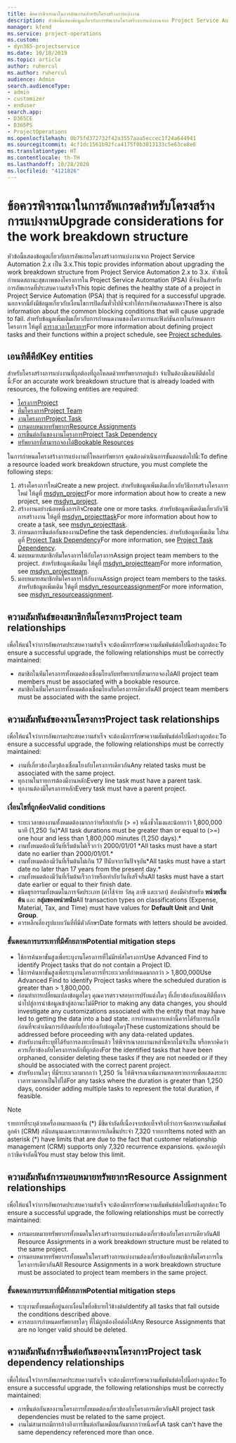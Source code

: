 ```yaml
---
title: ข้อควรพิจารณาในการอัพเกรดสำหรับโครงสร้างการแบ่งงาน
description: หัวข้อนี้แสดงข้อมูลเกี่ยวกับการอัพเกรดโครงสร้างการแบ่งงานจาก Project Service Automation 2.x เป็น 3.x.
manager: kfend
ms.service: project-operations
ms.custom:
- dyn365-projectservice
ms.date: 10/18/2019
ms.topic: article
author: ruhercul
ms.author: ruhercul
audience: Admin
search.audienceType:
- admin
- customizer
- enduser
search.app:
- D365CE
- D365PS
- ProjectOperations
ms.openlocfilehash: 0b75fd372732f42a3557aaa5eccec1f24a644941
ms.sourcegitcommit: 4cf1dc1561b92fca4175f0b3813133c5e63ce8e6
ms.translationtype: HT
ms.contentlocale: th-TH
ms.lasthandoff: 10/28/2020
ms.locfileid: "4121826"
---
```

# <a name="upgrade-considerations-for-the-work-breakdown-structure"></a><span data-ttu-id="6cb2b-103">ข้อควรพิจารณาในการอัพเกรดสำหรับโครงสร้างการแบ่งงาน</span><span class="sxs-lookup"><span data-stu-id="6cb2b-103">Upgrade considerations for the work breakdown structure</span></span>
<span data-ttu-id="6cb2b-104">หัวข้อนี้แสดงข้อมูลเกี่ยวกับการอัพเกรดโครงสร้างการแบ่งงานจาก Project Service Automation 2.x เป็น 3.x.</span><span class="sxs-lookup"><span data-stu-id="6cb2b-104">This topic provides information about upgrading the work breakdown structure from Project Service Automation 2.x to 3.x.</span></span> <span data-ttu-id="6cb2b-105">หัวข้อนี้กำหนดสถานะสุขภาพของโครงการใน Project Service Automation (PSA) ที่จำเป็นสำหรับการอัพเกรดที่ประสบความสำเร็จ</span><span class="sxs-lookup"><span data-stu-id="6cb2b-105">This topic defines the healthy state of a project in Project Service Automation (PSA) that is required for a successful upgrade.</span></span> <span data-ttu-id="6cb2b-106">นอกจากนี้ยังมีข้อมูลเกี่ยวกับเงื่อนไขการปิดกั้นทั่วไปที่จะทำให้การอัพเกรดล้มเหลว</span><span class="sxs-lookup"><span data-stu-id="6cb2b-106">There is also information about the common blocking conditions that will cause upgrade to fail.</span></span> <span data-ttu-id="6cb2b-107">สำหรับข้อมูลเพิ่มเติมเกี่ยวกับการกำหนดงานของโครงการและฟังก์ชันภายในกำหนดการโครงการ ให้ดูที่ [ตารางเวลาโครงการ](project-creating.md)</span><span class="sxs-lookup"><span data-stu-id="6cb2b-107">For more information about defining project tasks and their functions within a project schedule, see [Project schedules](project-creating.md).</span></span>

## <a name="key-entities"></a><span data-ttu-id="6cb2b-108">เอนทิตีคีย์</span><span class="sxs-lookup"><span data-stu-id="6cb2b-108">Key entities</span></span>
<span data-ttu-id="6cb2b-109">สำหรับโครงสร้างการแบ่งงานที่ถูกต้องที่ถูกโหลดด้วยทรัพยากรอยู่แล้ว จำเป็นต้องมีเอนทิตีต่อไปนี้:</span><span class="sxs-lookup"><span data-stu-id="6cb2b-109">For an accurate work breakdown structure that is already loaded with resources, the following entities are required:</span></span>

- [<span data-ttu-id="6cb2b-110">โครงการ</span><span class="sxs-lookup"><span data-stu-id="6cb2b-110">Project</span></span>](https://docs.microsoft.com/dynamics365/customerengagement/on-premises/developer/entities/msdyn_project)
- [<span data-ttu-id="6cb2b-111">ทีมโครงการ</span><span class="sxs-lookup"><span data-stu-id="6cb2b-111">Project Team</span></span>](https://docs.microsoft.com/dynamics365/customerengagement/on-premises/developer/entities/msdyn_projectteam)
- [<span data-ttu-id="6cb2b-112">งานโครงการ</span><span class="sxs-lookup"><span data-stu-id="6cb2b-112">Project Task</span></span>](https://docs.microsoft.com/dynamics365/customerengagement/on-premises/developer/entities/msdyn_projecttask)
- [<span data-ttu-id="6cb2b-113">การมอบหมายทรัพยากร</span><span class="sxs-lookup"><span data-stu-id="6cb2b-113">Resource Assignments</span></span>](https://docs.microsoft.com/dynamics365/customerengagement/on-premises/developer/entities/msdyn_resourceassignment)
- [<span data-ttu-id="6cb2b-114">การขึ้นต่อกันของงานโครงการ</span><span class="sxs-lookup"><span data-stu-id="6cb2b-114">Project Task Dependency</span></span>](https://docs.microsoft.com/dynamics365/customerengagement/on-premises/developer/entities/msdyn_projecttaskdependency)
- [<span data-ttu-id="6cb2b-115">ทรัพยากรที่สามารถจองได้</span><span class="sxs-lookup"><span data-stu-id="6cb2b-115">Bookable Resources</span></span>](https://docs.microsoft.com/dynamics365/customerengagement/on-premises/developer/entities/bookableresource)

<span data-ttu-id="6cb2b-116">ในการกำหนดโครงสร้างการแบ่งงานที่โหลดทรัพยากร คุณต้องดำเนินการขั้นตอนต่อไปนี้:</span><span class="sxs-lookup"><span data-stu-id="6cb2b-116">To define a resource loaded work breakdown structure, you must complete the following steps:</span></span>

1. <span data-ttu-id="6cb2b-117">สร้างโครงการใหม่</span><span class="sxs-lookup"><span data-stu-id="6cb2b-117">Create a new project.</span></span> <span data-ttu-id="6cb2b-118">สำหรับข้อมูลเพิ่มเติมเกี่ยวกับวิธีการสร้างโครงการใหม่ ให้ดูที่ [msdyn_project](https://docs.microsoft.com/dynamics365/customerengagement/on-premises/developer/entities/msdyn_project)</span><span class="sxs-lookup"><span data-stu-id="6cb2b-118">For more information about how to create a new project, see [msdyn_project](https://docs.microsoft.com/dynamics365/customerengagement/on-premises/developer/entities/msdyn_project).</span></span>
2. <span data-ttu-id="6cb2b-119">สร้างงานอย่างน้อยหนึ่งภารกิจ</span><span class="sxs-lookup"><span data-stu-id="6cb2b-119">Create one or more tasks.</span></span> <span data-ttu-id="6cb2b-120">สำหรับข้อมูลเพิ่มเติมเกี่ยวกับวิธีการสร้างงาน ให้ดูที่ [msdyn_projecttask](https://docs.microsoft.com/dynamics365/customerengagement/on-premises/developer/entities/msdyn_projecttask)</span><span class="sxs-lookup"><span data-stu-id="6cb2b-120">For more information about how to create a task, see [msdyn_projecttask](https://docs.microsoft.com/dynamics365/customerengagement/on-premises/developer/entities/msdyn_projecttask).</span></span>
3. <span data-ttu-id="6cb2b-121">กำหนดการขึ้นต่อกันของงาน</span><span class="sxs-lookup"><span data-stu-id="6cb2b-121">Define the task dependencies.</span></span> <span data-ttu-id="6cb2b-122">สำหรับข้อมูลเพิ่มเติม โปรดดูที่ [Project Task Dependency](https://docs.microsoft.com/dynamics365/customerengagement/on-premises/developer/entities/msdyn_projecttaskdependency)</span><span class="sxs-lookup"><span data-stu-id="6cb2b-122">For more information, see [Project Task Dependency](https://docs.microsoft.com/dynamics365/customerengagement/on-premises/developer/entities/msdyn_projecttaskdependency).</span></span>
4. <span data-ttu-id="6cb2b-123">มอบหมายสมาชิกทีมโครงการให้กับโครงการ</span><span class="sxs-lookup"><span data-stu-id="6cb2b-123">Assign project team members to the project.</span></span> <span data-ttu-id="6cb2b-124">สำหรับข้อมูลเพิ่มเติม ให้ดูที่ [msdyn_projectteam](https://docs.microsoft.com/dynamics365/customerengagement/on-premises/developer/entities/msdyn_projectteam)</span><span class="sxs-lookup"><span data-stu-id="6cb2b-124">For more information, see [msdyn_projectteam](https://docs.microsoft.com/dynamics365/customerengagement/on-premises/developer/entities/msdyn_projectteam).</span></span>
5. <span data-ttu-id="6cb2b-125">มอบหมายสมาชิกทีมโครงการให้กับงาน</span><span class="sxs-lookup"><span data-stu-id="6cb2b-125">Assign project team members to the tasks.</span></span> <span data-ttu-id="6cb2b-126">สำหรับข้อมูลเพิ่มเติม ให้ดูที่ [msdyn_resourceassignment](https://docs.microsoft.com/dynamics365/customerengagement/on-premises/developer/entities/msdyn_resourceassignment)</span><span class="sxs-lookup"><span data-stu-id="6cb2b-126">For more information, see [msdyn_resourceassignment](https://docs.microsoft.com/dynamics365/customerengagement/on-premises/developer/entities/msdyn_resourceassignment).</span></span>

## <a name="project-team-relationships"></a><span data-ttu-id="6cb2b-127">ความสัมพันธ์ของสมาชิกทีมโครงการ</span><span class="sxs-lookup"><span data-stu-id="6cb2b-127">Project team relationships</span></span>

<span data-ttu-id="6cb2b-128">เพื่อให้แน่ใจว่าการอัพเกรดประสบความสำเร็จ จะต้องมีการรักษาความสัมพันธ์ต่อไปนี้อย่างถูกต้อง:</span><span class="sxs-lookup"><span data-stu-id="6cb2b-128">To ensure a successful upgrade, the following relationships must be correctly maintained:</span></span>
- <span data-ttu-id="6cb2b-129">สมาชิกในทีมโครงการทั้งหมดต้องเชื่อมโยงกับทรัพยากรที่สามารถจองได้</span><span class="sxs-lookup"><span data-stu-id="6cb2b-129">All project team members must be associated with a bookable resource.</span></span>
- <span data-ttu-id="6cb2b-130">สมาชิกในทีมโครงการทั้งหมดต้องเชื่อมโยงกับโครงการเดียวกัน</span><span class="sxs-lookup"><span data-stu-id="6cb2b-130">All project team members must be associated with the same project.</span></span> 

## <a name="project-task-relationships"></a><span data-ttu-id="6cb2b-131">ความสัมพันธ์ของงานโครงการ</span><span class="sxs-lookup"><span data-stu-id="6cb2b-131">Project task relationships</span></span>
<span data-ttu-id="6cb2b-132">เพื่อให้แน่ใจว่าการอัพเกรดประสบความสำเร็จ จะต้องมีการรักษาความสัมพันธ์ต่อไปนี้อย่างถูกต้อง:</span><span class="sxs-lookup"><span data-stu-id="6cb2b-132">To ensure a successful upgrade, the following relationships must be correctly maintained:</span></span>

- <span data-ttu-id="6cb2b-133">งานที่เกี่ยวข้องใดๆต้องเชื่อมโยงกับโครงการเดียวกัน</span><span class="sxs-lookup"><span data-stu-id="6cb2b-133">Any related tasks must be associated with the same project.</span></span>
- <span data-ttu-id="6cb2b-134">ทุกงานในรายการต้องมีงานหลัก</span><span class="sxs-lookup"><span data-stu-id="6cb2b-134">Every line task must have a parent task.</span></span>
- <span data-ttu-id="6cb2b-135">ทุกงานต้องมีโครงการหลัก</span><span class="sxs-lookup"><span data-stu-id="6cb2b-135">Every task must have a parent project.</span></span>

### <a name="valid-conditions"></a><span data-ttu-id="6cb2b-136">เงื่อนไขที่ถูกต้อง</span><span class="sxs-lookup"><span data-stu-id="6cb2b-136">Valid conditions</span></span>

- <span data-ttu-id="6cb2b-137">ระยะเวลาของงานทั้งหมดต้องมากกว่าหรือเท่ากับ (> =) หนึ่งชั่วโมงและน้อยกว่า 1,800,000 นาที (1,250 วัน)\*</span><span class="sxs-lookup"><span data-stu-id="6cb2b-137">All task durations must be greater than or equal to (>=) one hour and less than 1,800,000 minutes (1,250 days).\*</span></span>
- <span data-ttu-id="6cb2b-138">งานทั้งหมดต้องมีวันที่เริ่มต้นไม่เร็วกว่า 2000/01/01 \*</span><span class="sxs-lookup"><span data-stu-id="6cb2b-138">All tasks must have a start date no earlier than 2000/01/01.\*</span></span>
- <span data-ttu-id="6cb2b-139">งานทั้งหมดต้องมีวันที่เริ่มต้นไม่เกิน 17 ปีนับจากวันปัจจุบัน\*</span><span class="sxs-lookup"><span data-stu-id="6cb2b-139">All tasks must have a start date no later than 17 years from the present day.\*</span></span>
- <span data-ttu-id="6cb2b-140">งานทั้งหมดต้องมีวันที่เริ่มต้นเร็วกว่าหรือเท่ากับวันที่เสร็จสิ้น</span><span class="sxs-lookup"><span data-stu-id="6cb2b-140">All tasks must have a start date earlier or equal to their finish date.</span></span>
- <span data-ttu-id="6cb2b-141">ชนิดธุรกรรมทั้งหมดในการจัดประเภท (ค่าใช้จ่าย วัสดุ ภาษี และเวลา) ต้องมีค่าสำหรับ **หน่วยเริ่มต้น** และ **กลุ่มของหน่วยนับ**</span><span class="sxs-lookup"><span data-stu-id="6cb2b-141">All transaction types on classifications (Expense, Material, Tax, and Time) must have values for **Default Unit** and **Unit Group**.</span></span>
- <span data-ttu-id="6cb2b-142">ควรหลีกเลี่ยงรูปแบบวันที่ที่มีตัวอักษร</span><span class="sxs-lookup"><span data-stu-id="6cb2b-142">Date formats with letters should be avoided.</span></span>

### <a name="potential-mitigation-steps"></a><span data-ttu-id="6cb2b-143">ขั้นตอนการบรรเทาที่มีศักยภาพ</span><span class="sxs-lookup"><span data-stu-id="6cb2b-143">Potential mitigation steps</span></span>
- <span data-ttu-id="6cb2b-144">ใช้การค้นหาขั้นสูงเพื่อระบุงานโครงการที่ไม่มีรหัสโครงการ</span><span class="sxs-lookup"><span data-stu-id="6cb2b-144">Use Advanced Find to identify Project tasks that do not contain a Project ID.</span></span>
- <span data-ttu-id="6cb2b-145">ใช้การค้นหาขั้นสูงเพื่อระบุงานโครงการที่ระยะเวลาที่กำหนดมากกว่า > 1,800,000</span><span class="sxs-lookup"><span data-stu-id="6cb2b-145">Use Advanced Find to identify Project tasks where the scheduled duration is greater than > 1,800,000.</span></span>
- <span data-ttu-id="6cb2b-146">ก่อนทำการเปลี่ยนแปลงข้อมูลใดๆ คุณควรตรวจสอบการปรับแต่งใดๆ ที่เกี่ยวข้องกับเอนทิตีที่อาจนำไปสู่การนำข้อมูลเข้าสู่สถานะไม่ดี</span><span class="sxs-lookup"><span data-stu-id="6cb2b-146">Prior to making any data changes, you should investigate any customizations associated with the entity that may have led to getting the data into a bad state.</span></span> <span data-ttu-id="6cb2b-147">การกำหนดการเหล่านี้ควรได้รับการแก้ไขก่อนที่จะดำเนินการอัปเดตที่เกี่ยวข้องกับข้อมูลใดๆ</span><span class="sxs-lookup"><span data-stu-id="6cb2b-147">These customizations should be addressed before proceeding with any data-related updates.</span></span>
- <span data-ttu-id="6cb2b-148">สำหรับงานที่ระบุที่ได้รับการลงทะเบียนแล้ว ให้พิจารณาลบงานเหล่านี้หากไม่จำเป็น หรือหากคิดว่าควรเกี่ยวข้องกับโครงการหลักที่ถูกต้อง</span><span class="sxs-lookup"><span data-stu-id="6cb2b-148">For the identified tasks that have been orphaned, consider deleting these tasks if they are not needed or if they should be associated with the correct parent project.</span></span>
- <span data-ttu-id="6cb2b-149">สำหรับงานใดๆ ที่มีระยะเวลามากกว่า 1,250 วัน ให้พิจารณาเพิ่มงานหลายรายการเพื่อแสดงระยะเวลารวมหากเป็นไปได้</span><span class="sxs-lookup"><span data-stu-id="6cb2b-149">For any tasks where the duration is greater than 1,250 days, consider adding multiple tasks to represent the total duration, if feasible.</span></span>

> [!NOTE]
> <span data-ttu-id="6cb2b-150">รายการที่ระบุด้วยเครื่องหมายดอกจัน (\*) มีขีดจำกัดที่เนื่องจากข้อเท็จจริงที่ว่าการจัดการความสัมพันธ์ลูกค้า (CRM) สนับสนุนเฉพาะการขยายการเกิดขึ้นประจำ 7,320 รายการ</span><span class="sxs-lookup"><span data-stu-id="6cb2b-150">Items noted with an asterisk (\*) have limits that are due to the fact that customer relationship management (CRM) supports only 7,320 recurrence expansions.</span></span> <span data-ttu-id="6cb2b-151">คุณต้องอยู่ต่ำกว่าขีดจำกัดนี้</span><span class="sxs-lookup"><span data-stu-id="6cb2b-151">You must stay below this limit.</span></span>

## <a name="resource-assignment-relationships"></a><span data-ttu-id="6cb2b-152">ความสัมพันธ์การมอบหมายทรัพยากร</span><span class="sxs-lookup"><span data-stu-id="6cb2b-152">Resource Assignment relationships</span></span>
<span data-ttu-id="6cb2b-153">เพื่อให้แน่ใจว่าการอัพเกรดประสบความสำเร็จ จะต้องมีการรักษาความสัมพันธ์ต่อไปนี้อย่างถูกต้อง:</span><span class="sxs-lookup"><span data-stu-id="6cb2b-153">To ensure a successful upgrade, the following relationships must be correctly maintained:</span></span>

- <span data-ttu-id="6cb2b-154">การมอบหมายทรัพยากรทั้งหมดในโครงสร้างการแบ่งงานต้องเกี่ยวข้องกับโครงการเดียวกัน</span><span class="sxs-lookup"><span data-stu-id="6cb2b-154">All Resource Assignments in a work breakdown structure must be related to the same project.</span></span>
- <span data-ttu-id="6cb2b-155">การมอบหมายทรัพยากรทั้งหมดในโครงสร้างการแบ่งงานต้องเกี่ยวข้องกับสมาชิกทีมโครงการในโครงการเดียวกัน</span><span class="sxs-lookup"><span data-stu-id="6cb2b-155">All Resource Assignments in a work breakdown structure must be associated to project team members in the same project.</span></span>

### <a name="potential-mitigation-steps"></a><span data-ttu-id="6cb2b-156">ขั้นตอนการบรรเทาที่มีศักยภาพ</span><span class="sxs-lookup"><span data-stu-id="6cb2b-156">Potential mitigation steps</span></span>
- <span data-ttu-id="6cb2b-157">ระบุงานทั้งหมดที่อยู่นอกเงื่อนไขที่อธิบายไว้ข้างต้น</span><span class="sxs-lookup"><span data-stu-id="6cb2b-157">Identify all tasks that fall outside the conditions described above.</span></span>  
- <span data-ttu-id="6cb2b-158">ควรลบการกำหนดทรัพยากรใดๆ ที่ไม่ถูกต้องอีกต่อไป</span><span class="sxs-lookup"><span data-stu-id="6cb2b-158">Any Resource Assignments that are no longer valid should be deleted.</span></span>

## <a name="project-task-dependency-relationships"></a><span data-ttu-id="6cb2b-159">ความสัมพันธ์การขึ้นต่อกันของงานโครงการ</span><span class="sxs-lookup"><span data-stu-id="6cb2b-159">Project task dependency relationships</span></span>
<span data-ttu-id="6cb2b-160">เพื่อให้แน่ใจว่าการอัพเกรดประสบความสำเร็จ จะต้องมีการรักษาความสัมพันธ์ต่อไปนี้อย่างถูกต้อง:</span><span class="sxs-lookup"><span data-stu-id="6cb2b-160">To ensure a successful upgrade, the following relationships must be correctly maintained:</span></span>

- <span data-ttu-id="6cb2b-161">การขึ้นต่อกันของงานโครงการทั้งหมดต้องเกี่ยวข้องกับโครงการเดียวกัน</span><span class="sxs-lookup"><span data-stu-id="6cb2b-161">All project task dependencies must be related to the same project.</span></span>
- <span data-ttu-id="6cb2b-162">งานไม่สามารถมีการอ้างอิงการขึ้นต่อกันเหมือนกันมากกว่าหนึ่งครั้ง</span><span class="sxs-lookup"><span data-stu-id="6cb2b-162">A task can't have the same dependency referenced more than once.</span></span>
